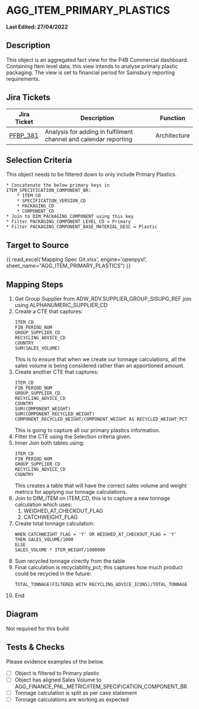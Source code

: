 # AGG_ITEM_PRIMARY_PLASTICS

**Last Edited: 27/04/2022**

## Description

This object is an aggregated fact view for the P4B Commercial dashboard. Containing Item level data, this view intends to analyse primary plastic packaging. The view is set to financial period for Sainsbury reporting requirements.

## Jira Tickets

| Jira Ticket | Description | Function |
|-------------|-------------|----------|
|[PFBP_381](https://sainsburys-jira.valiantys.net/browse/PFBP-381)| Analysis for adding in fulfilment channel and calendar reporting | Architecture

## Selection Criteria

This object needs to be filtered down to only include Primary Plastics.

```
* Concatenate the below primary keys in ITEM_SPECIFICATION_COMPONENT_BR:  
    * ITEM_CD
    * SPECIFICATION_VERSION_CD
    * PACKAGING_CD
    * COMPONENT_CD  
* Join to DIM_PACKAGING_COMPONENT using this key
* Filter PACKAGING_COMPONENT_LEVEL_CD = Primary
* Filter PACKAGING_COMPONENT_BASE_MATERIAL_DESC = Plastic
```

## Target to Source

{{ read_excel('Mapping Spec Git.xlsx', engine='openpyxl', sheet_name="AGG_ITEM_PRIMARY_PLASTICS") }} 

## Mapping Steps

1. Get Group Supplier from ADW_RDV.SUPPLIER_GROUP_SISUPG_REF join using ALPHANUMERIC_SUPPLIER_CD
1. Create a CTE that captures:
    ```
    ITEM_CD
    FIN_PERIOD_NUM
    GROUP_SUPPLIER_CD
    RECYCLING_ADVICE_CD
    COUNTRY
    SUM(SALES_VOLUME)
    ```
    This is to ensure that when we create our tonnage calculations, all the sales volume is being considered rather than an apportioned amount.
1. Create another CTE that captures:
    ```
    ITEM_CD
    FIN_PERIOD_NUM
    GROUP_SUPPLIER_CD
    RECYCLING_ADVICE_CD
    COUNTRY
    SUM(COMPONENT_WEIGHT)
    SUM(COMPONENT_RECYCLED_WEIGHT)
    COMPONENT_RECYCLED_WEIGHT/COMPONENT_WEIGHT AS RECYCLED_WEIGHT_PCT
    ```
    This is going to capture all our primary plastics information.
1. Filter the CTE using the Selection criteria given.
1. Inner Join both tables using:
    ```
    ITEM_CD
    FIN_PERIOD_NUM
    GROUP_SUPPLIER_CD
    RECYCLING_ADVICE_CD
    COUNTRY
    ```
    This creates a table that will have the correct sales volume and weight metrics for applying our tonnage calculations.
1. Join to DIM_ITEM on ITEM_CD, this is to capture a new tonnage calculation which uses:
    1. WEIGHED_AT_CHECKOUT_FLAG
    1. CATCHWEIGHT_FLAG
1. Create total tonnage calculation:
    ```
    WHEN CATCHWEIGHT_FLAG = 'Y' OR WEIGHED_AT_CHECKOUT_FLAG = 'Y'
    THEN SALES_VOLUME/1000
    ELSE 
    SALES_VOLUME * ITEM_WEIGHT/1000000 
    ```
1. Sum recycled tonnage cirectly from the table
1. Final calculation is recyclability_pct, this captures how much product could be recycled in the future:
    ```
    TOTAL_TONNAGE(FILTERED WITH RECYCLING_ADVICE_ICONS)/TOTAL_TONNAGE
    ```
1. End

## Diagram

Not required for this build

## Tests & Checks 

Please evidence examples of the below.

- [ ] Object is filtered to Primary plastic
- [ ] Object has aligned Sales Volume to AGG_FINANCE_PNL_METRIC/ITEM_SPECIFICATION_COMPONENT_BR
- [ ] Tonnage calculation is split as per case statement
- [ ] Tonnage calculations are working as expected